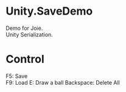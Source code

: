 # Unity.SaveDemo
Demo for Joie.  
Unity Serialization.  

# Control
F5: Save  
F9: Load 
E: Draw a ball 
Backspace: Delete All  
